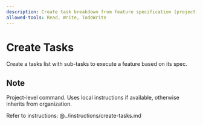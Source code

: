 ```yaml
---
description: Create task breakdown from feature specification (project-level)
allowed-tools: Read, Write, TodoWrite
---
```

# Create Tasks

Create a tasks list with sub-tasks to execute a feature based on its spec.

## Note
Project-level command. Uses local instructions if available, otherwise inherits from organization.

Refer to instructions:
@../instructions/create-tasks.md